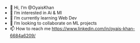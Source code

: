 - 👋 Hi, I’m @OyaisKhan
- 👀 I’m interested in Ai & Ml
- 🌱 I’m currently learning Web Dev
- 💞️ I’m looking to collaborate on ML projects
- 📫 How to reach me https://www.linkedin.com/in/oyais-khan-6684a6209/

<!---
OyaisKhan/OyaisKhan is a ✨ special ✨ repository because its `README.md` (this file) appears on your GitHub profile.
You can click the Preview link to take a look at your changes.
--->
